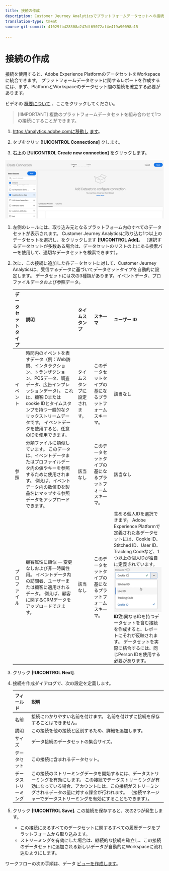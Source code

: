 ```yaml
---
title: 接続の作成
description: Customer Jeurney Analyticsでプラットフォームデータセットへの接続を作成する方法について説明します。
translation-type: tm+mt
source-git-commit: 41029fb428308a247df65072af4e419a90098a15

---
```



# 接続の作成

接続を使用すると、Adobe Experience PlatformのデータセットをWorkspaceに統合できます。 プラットフォームデータセットに関するレポートを作成するには、まず、PlatformとWorkspaceのデータセット間の接続を確立する必要があります。

ビデオの [概要について](https://docs.adobe.com/content/help/en/platform-learn/tutorials/cja/connecting-customer-journey-analytics-to-data-sources-in-platform.html) 、ここをクリックしてください。

>[!IMPORTANT] 複数のプラットフォームデータセットを組み合わせて1つの接続にすることができます。

1. https://analytics.adobe.comに移動し [ます](https://analytics.adobe.com)。

1. タブをクリッ **[!UICONTROL Connections]** クします。

1. 右上の **[!UICONTROL Create new connection]** をクリックします。

![接続を作成](assets/create-connection.png)

1. 左側のレールには、取り込み元となるプラットフォーム内のすべてのデータセットが表示されます。 Customer Jeurney Analyticsに取り込む1つ以上のデータセットを選択し、をクリックします **[!UICONTROL Add]**。 （選択するデータセットが多数ある場合は、データセットのリストの上にある検索バーを使用して、適切なデータセットを検索できます）。

1. 次に、この接続に追加した各データセットに対して、Customer Jeurney Analyticsは、受信するデータに基づいてデータセットタイプを自動的に設定します。 データセットには次の3種類があります。イベントデータ、プロファイルデータおよび参照データ。

   | データセットタイプ | 説明 | タイムスタンプ | スキーマ | ユーザー ID |
   |---|---|---|---|---|
   | イベント | 時間内のイベントを表すデータ（例：Web訪問、インタラクション、トランザクション、POSデータ、調査データ、広告インプレッションデータ）。 これは、顧客IDまたはcookie IDとタイムスタンプを持つ一般的なクリックストリームデータです。 イベントデータを使用すると、任意のIDを使用できます。 | タイムスタンプに設定されます。 | このデータセットタイプの基になるプラットフォームスキーマ。 | 該当なし |
   | 参照 | 分類ファイルに類似しています。 このデータは、イベントデータまたはプロファイルデータ内の値やキーを参照するために使用されます。 例えば、イベントデータ内の数値IDを製品名にマップする参照データをアップロードできます。 | 該当なし | このデータセットタイプの基になるプラットフォームスキーマ。 | 該当なし |
   | プロファイル | 顧客属性に類似 — 変更なしおよび非一時属性用。 イベントデータ内の訪問者、ユーザーまたは顧客に適用されるデータ。 例えば、顧客に関するCRMデータをアップロードできます。 | 該当なし | このデータセットタイプの基になるプラットフォームスキーマ。 | 含める個人IDを選択できます。 Adobe Experience Platformで定義された各データセットには、Cookie ID、Stitched ID、User ID、Tracking Codeなど、1つ以上の個人IDが独自に定義されています。<br>![Person](assets/person-id.png)**ID注&#x200B;**:異なるIDを持つデータセットを含む接続を作成すると、レポートにそれが反映されます。 データセットを実際に結合するには、同じPerson IDを使用する必要があります。 |

1. クリック **[!UICONTROL Next]**.

1. 接続を作成ダイアログで、次の設定を定義します。

   | フィールド | 説明 |
   |---|---|
   | 名前 | 接続にわかりやすい名前を付けます。 名前を付けずに接続を保存することはできません。 |
   | 説明 | この接続を他の接続と区別するため、詳細を追加します。 |
   | サイズ | データ接続のデータセットの集合サイズ。 |
   | データセット | この接続に含まれるデータセット。 |
   | データストリーミング | この接続のストリーミングデータを開始するには、データストリーミングを有効にします。 この接続でデータストリーミングが有効になっている場合、アカウントには、この接続がストリーミングされるデータの量に対する課金が行われます。 （接続マネージャーでデータストリーミングを有効にすることもできます）。 |

1. クリック **[!UICONTROL Save]**. この接続を保存すると、次の2つが発生します。

   * この接続にあるすべてのデータセットに関するすべての履歴データをプラットフォームから取り込みます。
   * ストリーミングを有効にした場合は、継続的な接続を確立し、この接続のデータセットに追加される新しいデータが自動的にWorkspaceに流れ込むようにします。

ワークフローの次の手順は、データ [ビューを作成します](/help/data-views/create-dataview.md)。
